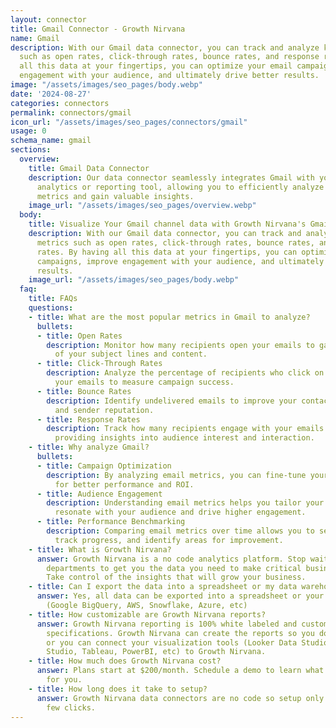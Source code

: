 ```yaml
---
layout: connector
title: Gmail Connector - Growth Nirvana
name: Gmail
description: With our Gmail data connector, you can track and analyze key email metrics
  such as open rates, click-through rates, bounce rates, and response rates. By having
  all this data at your fingertips, you can optimize your email campaigns, improve
  engagement with your audience, and ultimately drive better results.
image: "/assets/images/seo_pages/body.webp"
date: '2024-08-27'
categories: connectors
permalink: connectors/gmail
icon_url: "/assets/images/seo_pages/connectors/gmail"
usage: 0
schema_name: gmail
sections:
  overview:
    title: Gmail Data Connector
    description: Our data connector seamlessly integrates Gmail with your preferred
      analytics or reporting tool, allowing you to efficiently analyze email performance
      metrics and gain valuable insights.
    image_url: "/assets/images/seo_pages/overview.webp"
  body:
    title: Visualize Your Gmail channel data with Growth Nirvana's Gmail Connector
    description: With our Gmail data connector, you can track and analyze key email
      metrics such as open rates, click-through rates, bounce rates, and response
      rates. By having all this data at your fingertips, you can optimize your email
      campaigns, improve engagement with your audience, and ultimately drive better
      results.
    image_url: "/assets/images/seo_pages/body.webp"
  faq:
    title: FAQs
    questions:
    - title: What are the most popular metrics in Gmail to analyze?
      bullets:
      - title: Open Rates
        description: Monitor how many recipients open your emails to gauge the effectiveness
          of your subject lines and content.
      - title: Click-Through Rates
        description: Analyze the percentage of recipients who click on links within
          your emails to measure campaign success.
      - title: Bounce Rates
        description: Identify undelivered emails to improve your contact list quality
          and sender reputation.
      - title: Response Rates
        description: Track how many recipients engage with your emails by responding,
          providing insights into audience interest and interaction.
    - title: Why analyze Gmail?
      bullets:
      - title: Campaign Optimization
        description: By analyzing email metrics, you can fine-tune your campaigns
          for better performance and ROI.
      - title: Audience Engagement
        description: Understanding email metrics helps you tailor your content to
          resonate with your audience and drive higher engagement.
      - title: Performance Benchmarking
        description: Comparing email metrics over time allows you to set benchmarks,
          track progress, and identify areas for improvement.
    - title: What is Growth Nirvana?
      answer: Growth Nirvana is a no code analytics platform. Stop waiting for other
        departments to get you the data you need to make critical business decisions.
        Take control of the insights that will grow your business.
    - title: Can I export the data into a spreadsheet or my data warehouse?
      answer: Yes, all data can be exported into a spreadsheet or your data warehouse
        (Google BigQuery, AWS, Snowflake, Azure, etc)
    - title: How customizable are Growth Nirvana reports?
      answer: Growth Nirvana reporting is 100% white labeled and customized to your
        specifications. Growth Nirvana can create the reports so you don’t have to
        or you can connect your visualization tools (Looker Data Studio/Google Data
        Studio, Tableau, PowerBI, etc) to Growth Nirvana.
    - title: How much does Growth Nirvana cost?
      answer: Plans start at $200/month. Schedule a demo to learn what plan is best
        for you.
    - title: How long does it take to setup?
      answer: Growth Nirvana data connectors are no code so setup only requires a
        few clicks.
---
```

